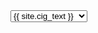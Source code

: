 <div class="choose pull-right">
 <select class="ch-platform dropdown">
            <option value="cig">{{ site.cig_text }}</option>
            <option value="onp">{{ site.onp_text }}</option>
            <option value="hdi">{{ site.hdi_text }}</option>
    </select> 
</div>
